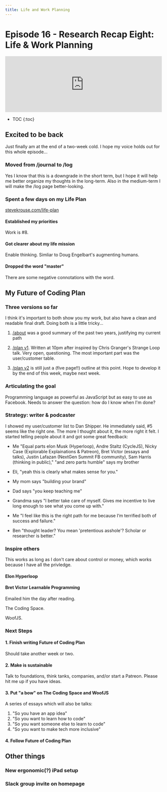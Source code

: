 ```yaml
---
title: Life and Work Planning
---
```


<h1>Episode 16 - Research Recap Eight: Life & Work Planning</h1>

<iframe src="https://omny.fm/shows/feeling-of-computing/16-research-recap-eight-life-and-work-planning/embed" width="100%" height="180" frameborder="0"></iframe>

- TOC
  {:toc}

## Excited to be back

Just finally am at the end of a two-week cold. I hope my voice holds out for this whole episode...

### Moved from /journal to /log

Yes I know that this is a downgrade in the short term, but I hope it will help me better organize my thoughts in the long-term. Also in the medium-term I will make the /log page better-looking.

### Spent a few days on my Life Plan

[stevekrouse.com/life-plan](http://stevekrouse.com/life-plan)

#### Established my priorities

Work is #8.

#### Got clearer about my life mission

Enable thinking. Simliar to Doug Engelbart's augmenting humans.

#### Dropped the word "master"

There are some negative connotations with the word.

## My Future of Coding Plan

### Three versions so far

I think it's important to both show you my work, but also have a clean and readable final draft. Doing both is a little tricky...

1.  [/about](http://futureofcoding.org/about) was a good summary of the past two years, justifying my current path

2.  [/plan v1](https://github.com/futureofcoding/futureofcoding.org/commit/4d37f65a04b418772687da1645d1da8d01a4fc30). Written at 10pm after inspired by Chris Granger's Strange Loop talk. Very open, questioning. The most important part was the user/customer table.

3.  [/plan v2](https://github.com/futureofcoding/futureofcoding.org/commit/7385f741463a6cc23b90c724afb2322860e99dbe) is still just a (five page!!) outline at this point. Hope to develop it by the end of this week, maybe next week.

### Articulating the goal

Programming language as powerful as JavaScript but as easy to use as Facebook. Needs to answer the question: how do I know when I'm done?

### Strategy: writer & podcaster

I showed my user/customer list to Dan Shipper. He immediately said, #5 seems like the right one. The more I thought about it, the more right it felt. I started telling people about it and got some great feedback:

- Me "Equal parts elon Musk (Hyperloop), Andre Staltz (CycleJS), Nicky Case (Explorable Explainations & Patreon), Bret Victor (essays and talks), Justin Lafazan (NextGen Summit FB community), Sam Harris (thinking in public)," "and zero parts humble" says my brother

- Eli, "yeah this is clearly what makes sense for you."

- My mom says "building your brand"

- Dad says "you keep teaching me"

- Grandma says "I better take care of myself. Gives me incentive to live long enough to see what you come up with."

- Me "I feel like this is the right path for me because I‘m terrified both of success and failure."

- Ben "thought leader? You mean 'pretentious asshole'? Scholar or researcher is better."

### Inspire others

This works as long as I don't care about control or money, which works because I have all the privledge.

#### Elon Hyperloop

#### Bret Victor Learnable Programming

Emailed him the day after reading.

The Coding Space.

WoofJS.

### Next Steps

#### 1\. Finish writing Future of Coding Plan

Should take another week or two.

#### 2\. Make is sustainable

Talk to foundations, think tanks, companies, and/or start a Patreon. Please hit me up if you have ideas.

#### 3\. Put "a bow" on The Coding Space and WoofJS

A series of essays which will also be talks:

1.  "So you have an app idea"
2.  "So you want to learn how to code"
3.  "So you want someone else to learn to code"
4.  "So you want to make tech more inclusive"

#### 4\. Follow Future of Coding Plan

## Other things

### New ergonomic(?) iPad setup

### Slack group invite on homepage

